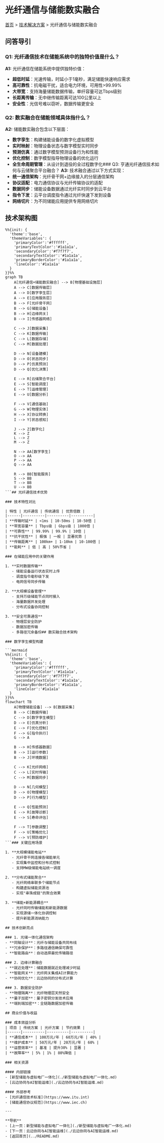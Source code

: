 # 光纤通信与储能数实融合

[首页](../README.md) > [技术解决方案](./README.md) > 光纤通信与储能数实融合

## 问答导引

### Q1: 光纤通信技术在储能系统中的独特价值是什么？
**A1:** 光纤通信在储能系统中提供独特价值：
- **超低时延**：光速传输，时延小于1毫秒，满足储能快速响应需求
- **高可靠性**：抗电磁干扰，适合电力环境，可用性>99.99%
- **大带宽**：支持海量储能数据传输，单纤容量可达Tbps级别
- **长距离传输**：无中继传输距离可达100公里以上
- **安全性**：光信号难以窃听，数据传输更安全

### Q2: 数实融合在储能领域具体指什么？
**A2:** 储能数实融合包含以下层面：
- **数字孪生**：构建储能设备的数字化虚拟模型
- **实时映射**：物理设备状态与数字模型实时同步
- **预测仿真**：通过数字模型预测设备行为和性能
- **优化控制**：数字模型指导物理设备的优化运行
- **全生命周期管理**：从设计到退役的全过程数字化### Q3: 亨通光纤通信技术如何与云储聚合平台融合？
**A3:** 技术融合通过以下方式实现：
- **统一通信架构**：光纤骨干网+边缘接入的分层通信架构
- **协议适配**：电力通信协议与光纤传输协议的适配
- **数据同步**：储能设备数据通过光纤实时同步到云平台
- **指令下发**：云平台调度指令通过光纤快速下发到设备
- **网络切片**：为不同储能应用提供专用网络切片

## 技术架构图

```mermaid
%%{init: {
  'theme':'base',
  'themeVariables': {
    'primaryColor':'#ffffff',
    'primaryTextColor':'#1a1a1a',
    'secondaryColor':'#f7f7f7',
    'secondaryTextColor':'#1a1a1a',
    'primaryBorderColor':'#1a1a1a',
    'lineColor':'#1a1a1a'
  }
}}%%
graph TB
    A[光纤通信+储能数实融合] --> B[物理基础设施层]
    A --> C[数据传输层]
    A --> D[数字孪生层]
    A --> E[应用服务层]    
    B --> F[光纤骨干网]
    B --> G[储能设备]
    B --> H[边缘网关]
    B --> I[传感器网络]
    
    C --> J[数据采集]
    C --> K[数据传输]
    C --> L[数据存储]
    C --> M[数据处理]
    
    D --> N[设备建模]
    D --> O[状态同步]
    D --> P[仿真预测]
    D --> Q[优化决策]
    
    E --> R[云储聚合平台]
    E --> S[智能调度]
    E --> T[运维管理]
    E --> U[数据分析]
    
    F --> V[通信基础]
    G --> W[物理实体]
    H --> X[协议转换]
    I --> Y[状态感知]
    
    J --> Z[数字化]
    K --> Z
    L --> Z
    M --> Z
    
    N --> AA[数字孪生]
    O --> AA
    P --> AA
    Q --> AA
    
    R --> BB[智能服务]
    S --> BB
    T --> BB
    U --> BB
```## 光纤通信技术优势

### 技术特性对比

| 特性 | 光纤通信 | 传统通信 | 优势倍数 |
|------|----------|----------|----------|
| **传输时延** | <1ms | 10-50ms | 10-50倍 |
| **带宽容量** | Tbps级 | Gbps级 | 1000倍 |
| **可靠性** | 99.99% | 99.9% | 10倍 |
| **抗干扰性** | 极强 | 一般 | 显著优势 |
| **传输距离** | 100km+ | 1-10km | 10-100倍 |
| **能耗** | 低 | 高 | 50%节省 |

### 在储能应用中的关键作用

1. **实时数据传输**
   - 储能设备运行状态实时上传
   - 调度指令毫秒级下发
   - 电网信号同步传输

2. **大规模设备管理**
   - 支持万级储能节点同时接入
   - 海量数据并发处理
   - 分布式设备协同控制

3. **安全可靠通信**
   - 物理层安全防护
   - 数据加密传输
   - 多路径冗余备份## 数实融合技术架构

### 数字孪生模型构建

```mermaid
%%{init: {
  'theme':'base',
  'themeVariables': {
    'primaryColor':'#ffffff',
    'primaryTextColor':'#1a1a1a',
    'secondaryColor':'#f7f7f7',
    'secondaryTextColor':'#1a1a1a',
    'primaryBorderColor':'#1a1a1a',
    'lineColor':'#1a1a1a'
  }
}}%%
flowchart TB
    A[物理储能设备] --> B[数据采集]
    B --> C[数据传输]
    C --> D[数字孪生模型]
    D --> E[仿真分析]
    E --> F[优化控制]
    F --> G[指令执行]
    G --> A
    
    B --> H[传感器数据]
    B --> I[运行参数]
    B --> J[环境数据]
    
    C --> K[光纤网络]
    C --> L[实时传输]
    C --> M[数据同步]
    
    D --> N[几何模型]
    D --> O[物理模型]
    D --> P[行为模型]
    
    E --> Q[性能预测]
    E --> R[故障诊断]
    E --> S[寿命评估]
    
    F --> T[参数调整]
    F --> U[策略优化]
    F --> V[预防维护]
```### 关键应用场景

1. **大规模储能电站**
   - 光纤骨干网连接各储能单元
   - 实现集中监控和分布式控制
   - 支持MW级储能电站统一调度

2. **分布式储能聚合**
   - 光纤网络串联多个储能节点
   - 构建虚拟储能资源池
   - 实现"串珠成链"的聚合效果

3. **储能+新能源耦合**
   - 光纤同时传输储能和新能源数据
   - 实现源储一体化协调控制
   - 提升新能源消纳能力

## 技术创新亮点

### 1. 光储一体化通信架构
- **同轴设计**：光纤与储能设备共同布线
- **冗余保护**：多路径通信确保可靠性
- **智能路由**：自动选择最优传输路径

### 2. 边缘计算融合
- **就近处理**：储能数据就近处理减少时延
- **智能网关**：光纤网关集成AI计算能力
- **协同优化**：云边协同的分布式计算

### 3. 数据安全防护
- **物理隔离**：光纤物理层天然安全
- **量子加密**：量子密钥分发技术应用
- **端到端加密**：全链路数据加密传输

## 商业价值与收益

### 成本效益分析
| 项目 | 传统方案 | 光纤方案 | 节约效果 |
|------|----------|----------|----------|
| **通信成本** | 100万元/年 | 60万元/年 | 40% |
| **维护成本** | 50万元/年 | 20万元/年 | 60% |
| **运营效率** | 基准 | 提升30% | 显著 |
| **故障率** | 5% | 1% | 80%降低 |

### 相关资源

#### 内部链接
- [新型储能与虚拟电厂一体化](./新型储能与虚拟电厂一体化.md)
- [云边协同与AI智能运维](./云边协同与AI智能运维.md)

#### 外部参考
- [光纤通信技术标准](https://www.itu.int)
- [储能通信协议规范](https://www.iec.ch)

---

**导航**
- [上一页：新型储能与虚拟电厂一体化](./新型储能与虚拟电厂一体化.md)
- [下一页：云边协同与AI智能运维](./云边协同与AI智能运维.md)
- [返回首页](../README.md)